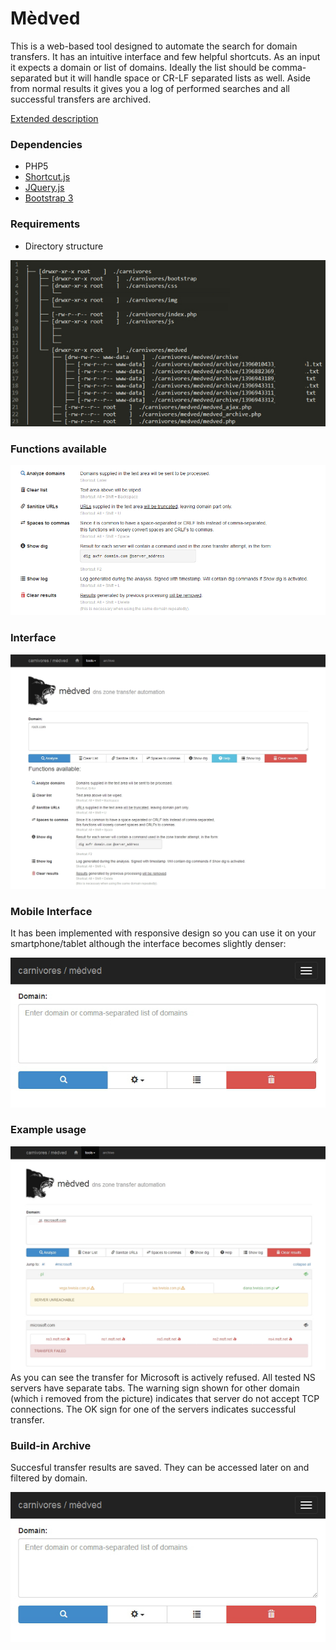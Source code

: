 # Mèdved

This is a web-based tool designed to automate the search for domain transfers. It has an intuitive interface and few helpful shortcuts. As an input it expects a domain or list of domains. Ideally the list should be comma-separated but it will handle space or CR-LF separated lists as well. Aside from normal results it gives you a log of performed searches and all successful transfers are archived.

[Extended description](http://wondershell.wordpress.com/2014/04/09/medved-web-based-dns-zone-transfer-automation/)

### Dependencies
* PHP5
* [Shortcut.js](http://www.mattytemple.com/projects/shortcut-js/)
* [JQuery.js](http://jquery.com/)
* [Bootstrap 3](http://getbootstrap.com/)

### Requirements
* Directory structure

![Directory structure](https://raw.githubusercontent.com/mnmnc/img/master/medved_tree.jpg)

### Functions available
![Functions available](https://raw.githubusercontent.com/mnmnc/img/master/Help.PNG)

### Interface
![Interface](https://raw.githubusercontent.com/mnmnc/img/master/medved1.jpg)


### Mobile Interface

It has been implemented with responsive design so you can use it on your smartphone/tablet although the interface becomes slightly denser:

![Mobile Interface](https://raw.githubusercontent.com/mnmnc/img/master/medved2.jpg)

### Example usage
![Example usage](https://raw.githubusercontent.com/mnmnc/img/master/medved3.jpg)
As you can see the transfer for Microsoft is actively refused. All tested NS servers have separate tabs. The warning sign shown for other domain (which i removed from the picture) indicates that server do not accept TCP connections. The OK sign for one of the servers indicates successful transfer.

### Build-in Archive
Succesful transfer results are saved. They can be accessed later on and filtered by domain.

![Archive](https://raw.githubusercontent.com/mnmnc/img/master/medved2.jpg)
